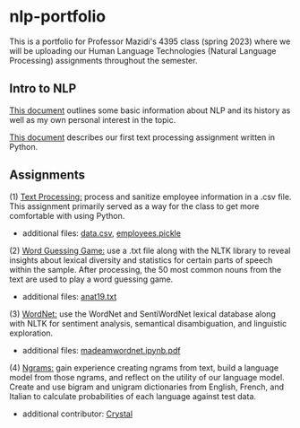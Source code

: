 # nlp-portfolio
This is a portfolio for Professor Mazidi's 4395 class (spring 2023) where we will be uploading our Human Language Technologies (Natural Language Processing) assignments throughout the semester.

## Intro to NLP
[This document](kam180013portfolio0.pdf) outlines some basic information about NLP and its history as well as my own personal interest in the topic.

[This document](kam180013portfolio1.pdf) describes our first text processing assignment written in Python.

## Assignments
(1) [Text Processing:](employee.py) process and sanitize employee information in a .csv file. This assignment primarily served as a way for the class to get more comfortable with using Python.
  - additional files: [data.csv](data.csv), [employees.pickle](employees.pickle)

(2) [Word Guessing Game:](word_guess_game.py) use a .txt file along with the NLTK library to reveal insights about lexical diversity and statistics for certain parts of speech within the sample. After processing, the 50 most common nouns from the text are used to play a word guessing game.
  - additional files: [anat19.txt](anat19.txt)

(3) [WordNet:](madeamwordnet.py) use the WordNet and SentiWordNet lexical database along with NLTK for sentiment analysis, semantical disambiguation, and linguistic exploration.
  - additional files: [madeamwordnet.ipynb.pdf](madeamwordnet.ipynb.pdf)
  
(4) [Ngrams:](https://github.com/cmn180003/Ngrams) gain experience creating ngrams from text, build a language model from those ngrams, and reflect on the utility of our language model. Create and use bigram and unigram dictionaries from English, French, and Italian to calculate probabilities of each language against test data.
  - additional contributor: [Crystal](https://github.com/cmn180003/)
